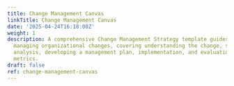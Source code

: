 ```yaml
---
title: Change Management Canvas
linkTitle: Change Management Canvas
date: '2025-04-24T16:18:00Z'
weight: 1
description: A comprehensive Change Management Strategy template guides leaders in
  managing organizational changes, covering understanding the change, stakeholder
  analysis, developing a management plan, implementation, and evaluation of success
  metrics.
draft: false
ref: change-management-canvas
---
```


